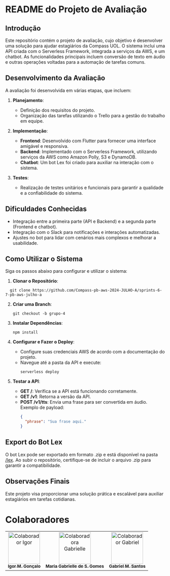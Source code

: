 # README do Projeto de Avaliação 

## Introdução

Este repositório contém o projeto de avaliação, cujo objetivo é desenvolver uma solução para ajudar estagiários da Compass UOL. O sistema inclui uma API criada com o Serverless Framework, integrada a serviços da AWS, e um chatbot. As funcionalidades principais incluem conversão de texto em áudio e outras operações voltadas para a automação de tarefas comuns.

## Desenvolvimento da Avaliação

A avaliação foi desenvolvida em várias etapas, que incluem:

1. **Planejamento**: 
   - Definição dos requisitos do projeto.
   - Organização das tarefas utilizando o Trello para a gestão do trabalho em equipe.

2. **Implementação**:
   - **Frontend**: Desenvolvido com Flutter para fornecer uma interface amigável e responsiva.
   - **Backend**: Implementado com o Serverless Framework, utilizando serviços da AWS como Amazon Polly, S3 e DynamoDB.
   - **Chatbot**: Um bot Lex foi criado para auxiliar na interação com o sistema.

3. **Testes**:
   - Realização de testes unitários e funcionais para garantir a qualidade e a confiabilidade do sistema.

## Dificuldades Conhecidas

- Integração entre a primeira parte (API e Backend) e a segunda parte (Frontend e chatbot).
- Integração com o Slack para notificações e interações automatizadas.
- Ajustes no bot para lidar com cenários mais complexos e melhorar a usabilidade.

## Como Utilizar o Sistema

Siga os passos abaixo para configurar e utilizar o sistema:

1. **Clonar o Repositório**:

 ```
   git clone https://github.com/Compass-pb-aws-2024-JULHO-A/sprints-6-7-pb-aws-julho-a
   ```

2. **Criar uma Branch**:
   ```
   git checkout -b grupo-4
   ```
3. **Instalar Dependências**:
   ```
   npm install
   ```

4. **Configurar e Fazer o Deploy**:
   - Configure suas credenciais AWS de acordo com a documentação do projeto.
   - Navegue até a pasta da API e execute:
     ```
     serverless deploy
     ```
5. **Testar a API**:
   - **GET /**: Verifica se a API está funcionando corretamente.
   - **GET /v1**: Retorna a versão da API.
   - **POST /v1/tts**: Envia uma frase para ser convertida em áudio. Exemplo de payload:
     ```json
     {
       "phrase": "Sua frase aqui."
     }
     ```
## Export do Bot Lex

O bot Lex pode ser exportado em formato .zip e está disponível na pasta [/lex](./lex). Ao subir o repositório, certifique-se de incluir o arquivo .zip para garantir a compatibilidade.

## Observações Finais

Este projeto visa proporcionar uma solução prática e escalável para auxiliar estagiários em tarefas cotidianas.

# Colaboradores
<table>
  <tr>
    <td align="center">
      <a href="https://github.com/irdevp">
        <img src="https://avatars.githubusercontent.com/u/47428695?v=4" width="100px;" alt="Colaborador Igor"/><br>
        <sub>
          <b>⁠Igor M. Gonçalo</b>
        </sub>
      </a>
    </td>
    <td align="center">
      <a href="https://github.com/gabrielleg0mes">
        <img src="https://avatars.githubusercontent.com/u/92538624?v=4" width="100px;" alt="Colaboradora Gabrielle"/><br>
        <sub>
          <b>⁠Maria Gabrielle de S. Gomes</b>
        </sub>
      </a>
    </td>
     <td align="center">
      <a href="https://github.com/gabrielsantos578">
        <img src="https://avatars.githubusercontent.com/u/127057846?v=4" width="100px;" alt="Colaborador Gabriel"/><br>
        <sub>
          <b>Gabriel M. Santos</b>
        </sub>
      </a>
    </td>
  </tr>
</table>

